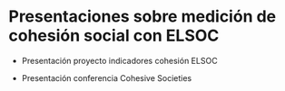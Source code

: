 # Presentaciones sobre medición de cohesión social con ELSOC

- Presentación proyecto indicadores cohesión ELSOC

- Presentación conferencia Cohesive Societies

